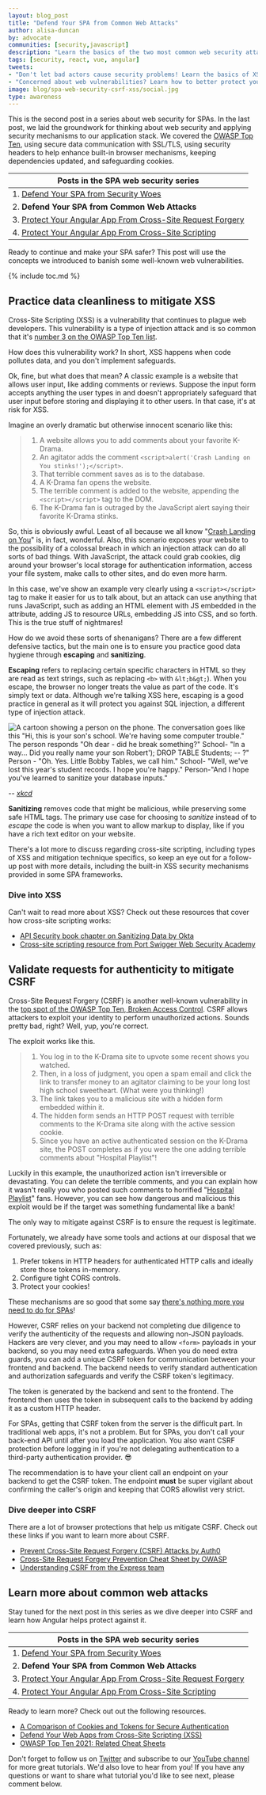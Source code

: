 ```yaml
---
layout: blog_post
title: "Defend Your SPA from Common Web Attacks"
author: alisa-duncan
by: advocate
communities: [security,javascript]
description: "Learn the basics of the two most common web security attacks and the ways to mitigate those attacks in your Single Page Applications."
tags: [security, react, vue, angular]
tweets:
- "Don't let bad actors cause security problems! Learn the basics of XSS and CSRF web attacks, and how to keep your SPA safe!"
- "Concerned about web vulnerabilities? Learn how to better protect your SPA from injection attacks and cookie theft! 💉🍪"
image: blog/spa-web-security-csrf-xss/social.jpg
type: awareness
---
```


This is the second post in a series about web security for SPAs. In the last post, we laid the groundwork for thinking about web security and applying security mechanisms to our application stack. We covered the [OWASP Top Ten](https://owasp.org/Top10/), using secure data communication with SSL/TLS, using security headers to help enhance built-in browser mechanisms, keeping dependencies updated, and safeguarding cookies.

|Posts in the SPA web security series|
| --- |
| 1. [Defend Your SPA from Security Woes](/blog/2022/07/06/spa-web-security) |
| 2. **Defend Your SPA from Common Web Attacks** |
| 3. [Protect Your Angular App From Cross-Site Request Forgery](/blog/2022/07/19/angular-security-csrf) |
| 4. [Protect Your Angular App From Cross-Site Scripting](/blog/2022/07/21/angular-security-xss) |


 Ready to continue and make your SPA safer? This post will use the concepts we introduced to banish some well-known web vulnerabilities.

 {% include toc.md %}

## Practice data cleanliness to mitigate XSS
Cross-Site Scripting (XSS) is a vulnerability that continues to plague web developers. This vulnerability is a type of injection attack and is so common that it's [number 3 on the OWASP Top Ten list](https://owasp.org/Top10/A03_2021-Injection/). 

How does this vulnerability work? In short, XSS happens when code pollutes data, and you don't implement safeguards. 

Ok, fine, but what does that mean? A classic example is a website that allows user input, like adding comments or reviews. Suppose the input form accepts anything the user types in and doesn't appropriately safeguard that user input before storing and displaying it to other users. In that case, it's at risk for XSS. 

Imagine an overly dramatic but otherwise innocent scenario like this:
>1. A website allows you to add comments about your favorite K-Drama.
>2. An agitator adds the comment `<script>alert('Crash Landing on You stinks!');</script>`.
>3. That terrible comment saves as is to the database.
>4. A K-Drama fan opens the website.
>5. The terrible comment is added to the website, appending the `<script></script>` tag to the DOM.
>6. The K-Drama fan is outraged by the JavaScript alert saying their favorite K-Drama stinks.

So, this is obviously awful. Least of all because we all know "[Crash Landing on You](https://www.imdb.com/title/tt10850932/)" is, in fact, wonderful. Also, this scenario exposes your website to the possibility of a colossal breach in which an injection attack can do all sorts of bad things. With JavaScript, the attack could grab cookies, dig around your browser's local storage for authentication information, access your file system, make calls to other sites, and do even more harm.

In this case, we've show an example very clearly using a `<script></script>` tag to make it easier for us to talk about, but an attack can use anything that runs JavaScript, such as adding an HTML element with JS embedded in the attribute, adding JS to resource URLs, embedding JS into CSS, and so forth. This is the true stuff of nightmares!

How do we avoid these sorts of shenanigans? There are a few different defensive tactics, but the main one is to ensure you practice good data hygiene through **escaping** and **sanitizing**.

**Escaping** refers to replacing certain specific characters in HTML so they are read as text strings, such as replacing `<b>` with `&lt;b&gt;`). When you escape, the browser no longer treats the value as part of the code. It's simply text or data. Although we're talking XSS here, escaping is a good practice in general as it will protect you against SQL injection, a different type of injection attack.

![A cartoon showing a person on the phone. The conversation goes like this "Hi, this is your son's school. We're having some computer trouble." The person responds "Oh dear - did he break something?" School- "In a way... Did you really name your son Robert'); DROP TABLE Students; -- ?" Person - "Oh. Yes. Little Bobby Tables, we call him." School- "Well, we've lost this year's student records. I hope you're happy." Person-"And I hope you've learned to sanitize your database inputs."](https://imgs.xkcd.com/comics/exploits_of_a_mom.png)

-- <cite>[xkcd](https://xkcd.com/327/)</cite>

**Sanitizing** removes code that might be malicious, while preserving some safe HTML tags. The primary use case for choosing to _sanitize_ instead of to _escape_ the code is when you want to allow markup to display, like if you have a rich text editor on your website.

There's a lot more to discuss regarding cross-site scripting, including types of XSS and mitigation technique specifics, so keep an eye out for a follow-up post with more details, including the built-in XSS security mechanisms provided in some SPA frameworks.

### Dive into XSS
Can't wait to read more about XSS? Check out these resources that cover how cross-site scripting works:
* [API Security book chapter on Sanitizing Data by Okta](https://developer.okta.com/books/api-security/sanitizing/)
* [Cross-site scripting resource from Port Swigger Web Security Academy](https://portswigger.net/web-security/cross-site-scripting)

## Validate requests for authenticity to mitigate CSRF
Cross-Site Request Forgery (CSRF) is another well-known vulnerability in the [top spot of the OWASP Top Ten, Broken Access Control](https://owasp.org/Top10/A01_2021-Broken_Access_Control/). CSRF allows attackers to exploit your identity to perform unauthorized actions. Sounds pretty bad, right? Well, yup, you're correct.

The exploit works like this.

>1. You log in to the K-Drama site to upvote some recent shows you watched.
>2. Then, in a loss of judgment, you open a spam email and click the link to transfer money to an agitator claiming to be your long lost high school sweetheart. (What were you thinking!) 
>3. The link takes you to a malicious site with a hidden form embedded within it.
>4. The hidden form sends an HTTP POST request with terrible comments to the K-Drama site along with the active session cookie. 
>5. Since you have an active authenticated session on the K-Drama site, the POST completes as if you were the one adding terrible comments about "Hospital Playlist"!

Luckily in this example, the unauthorized action isn't irreversible or devastating. You can delete the terrible comments, and you can explain how it wasn't really you who posted such comments to horrified "[Hospital Playlist](https://www.imdb.com/title/tt11769304/)" fans. However, you can see how dangerous and malicious this exploit would be if the target was something fundamental like a bank!

The only way to mitigate against CSRF is to ensure the request is legitimate.

Fortunately, we already have some tools and actions at our disposal that we covered previously, such as: 
1. Prefer tokens in HTTP headers for authenticated HTTP calls and ideally store those tokens in-memory.
2. Configure tight CORS controls.
3. Protect your cookies!

These mechanisms are so good that some say [there's nothing more you need to do for SPAs](https://scotthelme.co.uk/csrf-is-dead/)! 

However, CSRF relies on your backend not completing due diligence to verify the authenticity of the requests and allowing non-JSON payloads. Hackers are very clever, and you may need to allow `<form>` payloads in your backend, so you may need extra safeguards. When you do need extra guards, you can add a unique CSRF token for communication between your frontend and backend. The backend needs to verify standard authentication and authorization safeguards and verify the CSRF token's legitimacy. 

The token is generated by the backend and sent to the frontend. The frontend then uses the token in subsequent calls to the backend by adding it as a custom HTTP header.

For SPAs, getting that CSRF token from the server is the difficult part. In traditional web apps, it's not a problem. But for SPAs, you don't call your back-end API until after you load the application. You also want CSRF protection before logging in if you're not delegating authentication to a third-party authentication provider. 😎

The recommendation is to have your client call an endpoint on your backend to get the CSRF token. The endpoint **must** be super vigilant about confirming the caller's origin and keeping that CORS allowlist very strict.

### Dive deeper into CSRF
There are a lot of browser protections that help us mitigate CSRF. Check out these links if you want to learn more about CSRF.
* [Prevent Cross-Site Request Forgery (CSRF) Attacks by Auth0](https://auth0.com/blog/cross-site-request-forgery-csrf/)
* [Cross-Site Request Forgery Prevention Cheat Sheet by OWASP](https://cheatsheetseries.owasp.org/cheatsheets/Cross-Site_Request_Forgery_Prevention_Cheat_Sheet.html)
* [Understanding CSRF from the Express team](https://github.com/pillarjs/understanding-csrf)

## Learn more about common web attacks
Stay tuned for the next post in this series as we dive deeper into CSRF and learn how Angular helps protect against it.

|Posts in the SPA web security series|
| --- |
| 1. [Defend Your SPA from Security Woes](/blog/2022/07/06/spa-web-security) |
| 2. **Defend Your SPA from Common Web Attacks** |
| 3. [Protect Your Angular App From Cross-Site Request Forgery](/blog/2022/07/19/angular-security-csrf) |
| 4. [Protect Your Angular App From Cross-Site Scripting](/blog/2022/07/21/angular-security-xss) |

Ready to learn more? Check out out the following resources.
* [A Comparison of Cookies and Tokens for Secure Authentication](/blog/2022/02/08/cookies-vs-tokens)
* [Defend Your Web Apps from Cross-Site Scripting (XSS)](https://auth0.com/blog/cross-site-scripting-xss/)
* [OWASP Top Ten 2021: Related Cheat Sheets](https://cheatsheetseries.owasp.org/IndexTopTen.html)


Don't forget to follow us on [Twitter](https://twitter.com/oktadev) and subscribe to our [YouTube channel](https://www.youtube.com/c/OktaDev/) for more great tutorials. We'd also love to hear from you! If you have any questions or want to share what tutorial you'd like to see next, please comment below.